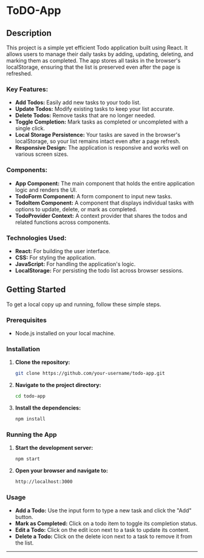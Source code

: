 # ToDO-App
## Description

This project is a simple yet efficient Todo application built using React. It allows users to manage their daily tasks by adding, updating, deleting, and marking them as completed. The app stores all tasks in the browser's localStorage, ensuring that the list is preserved even after the page is refreshed.

### Key Features:
- **Add Todos:** Easily add new tasks to your todo list.
- **Update Todos:** Modify existing tasks to keep your list accurate.
- **Delete Todos:** Remove tasks that are no longer needed.
- **Toggle Completion:** Mark tasks as completed or uncompleted with a single click.
- **Local Storage Persistence:** Your tasks are saved in the browser's localStorage, so your list remains intact even after a page refresh.
- **Responsive Design:** The application is responsive and works well on various screen sizes.

### Components:
- **App Component:** The main component that holds the entire application logic and renders the UI.
- **TodoForm Component:** A form component to input new tasks.
- **TodoItem Component:** A component that displays individual tasks with options to update, delete, or mark as completed.
- **TodoProvider Context:** A context provider that shares the todos and related functions across components.

### Technologies Used:
- **React:** For building the user interface.
- **CSS:** For styling the application.
- **JavaScript:** For handling the application's logic.
- **LocalStorage:** For persisting the todo list across browser sessions.

## Getting Started

To get a local copy up and running, follow these simple steps.

### Prerequisites
- Node.js installed on your local machine.

### Installation
1. **Clone the repository:**
   ```bash
   git clone https://github.com/your-username/todo-app.git
   ```
2. **Navigate to the project directory:**
   ```bash
   cd todo-app
   ```
3. **Install the dependencies:**
   ```bash
   npm install
   ```

### Running the App
1. **Start the development server:**
   ```bash
   npm start
   ```
2. **Open your browser and navigate to:**
   ```bash
   http://localhost:3000
   ```

### Usage
- **Add a Todo:** Use the input form to type a new task and click the "Add" button.
- **Mark as Completed:** Click on a todo item to toggle its completion status.
- **Edit a Todo:** Click on the edit icon next to a task to update its content.
- **Delete a Todo:** Click on the delete icon next to a task to remove it from the list.


---

